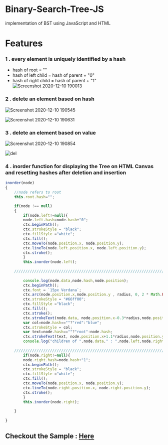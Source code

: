 # Binary-Search-Tree-JS
implementation of BST using JavaScript and HTML

# Features
### 1 . every element is uniquely identified by a hash
 * hash of root = ""
 * hash of left child = hash of parent + "0"
 * hash of right child = hash of parent + "1"
![Screenshot 2020-12-10 190013](https://user-images.githubusercontent.com/66527924/101778558-068ca080-3b1a-11eb-95da-df20aa687dc5.png)


### 2 . delete an element based on hash
![Screenshot 2020-12-10 190545](https://user-images.githubusercontent.com/66527924/101779196-ef01e780-3b1a-11eb-90da-2507d8aabac6.png)

![Screenshot 2020-12-10 190631](https://user-images.githubusercontent.com/66527924/101779200-f0331480-3b1a-11eb-8151-07d9e57bc9aa.png)


### 3 . delete an element based on value
![Screenshot 2020-12-10 190854](https://user-images.githubusercontent.com/66527924/101779454-4dc76100-3b1b-11eb-84a8-13dbd49224ff.png)

![del](https://user-images.githubusercontent.com/66527924/101779456-4e5ff780-3b1b-11eb-9b38-32c67c4f9074.png)


### 4 . inorder function for displaying the Tree on HTML Canvas and resetting hashes after deletion and insertion
```javascript
inorder(node) 
{
    //node refers to root
    this.root.hash="";

    if(node !== null) 
    { 
        if(node.left!=null){
        node.left.hash=node.hash+"0";
        ctx.beginPath();
        ctx.strokeStyle = "black";
        ctx.fillStyle ="white";
        ctx.fill();
        ctx.moveTo(node.position.x, node.position.y);
        ctx.lineTo(node.left.position.x, node.left.position.y);
        ctx.stroke();
        }
        this.inorder(node.left); 
      
    ///////////////////////////////////////////////////////////////////////
    
        console.log(node.data,node.hash,node.position);
        ctx.beginPath();
        ctx.font = `15px Verdana`;
        ctx.arc(node.position.x,node.position.y , radius, 0, 2 * Math.PI);
        ctx.strokeStyle = "#66ff00";
        ctx.fillStyle ="black";
        ctx.fill();
        ctx.stroke();
        ctx.strokeText(node.data, node.position.x-0.3*radius,node.position.y+0.3*radius);
        var col=node.hash==""?"red":"blue";
        ctx.strokeStyle = col;
        var text=node.hash==""?"root":node.hash;
        ctx.strokeText(text, node.position.x+1.1*radius,node.position.y-0.5*radius);
        console.log("children of ",node.data," : ",node.left,node.right)
   
    /////////////////////////////////////////////////////////////////////
        if(node.right!=null){
        node.right.hash=node.hash+"1";
        ctx.beginPath();
        ctx.strokeStyle = "black";
        ctx.fillStyle ="white";
        ctx.fill();
        ctx.moveTo(node.position.x, node.position.y);
        ctx.lineTo(node.right.position.x, node.right.position.y);
        ctx.stroke();
        }
        this.inorder(node.right);
        
    } 
    
} 
```

## Checkout the Sample : [Here](https://binary-search-tree-js.herokuapp.com/)
